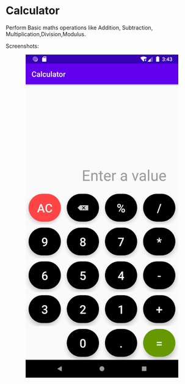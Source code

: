 # Calculator
Perform Basic maths operations like Addition, Subtraction, Multiplication,Division,Modulus.

Screenshots:
 
<div align="center">
    <img src="/screenshots/calculator%20screen.png" width="400px"</img> 
</div>
